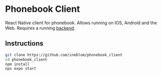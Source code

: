 # Phonebook Client

React Native client for phonebook. Allows running
on IOS, Android and the Web. Requires a running [backend](https://github.com/ineblom/phonebook).

## Instructions

```bash
git clone https://github.com/ineblom/phonebook_client
cd phonebook_client
npm install
npx expo start
```